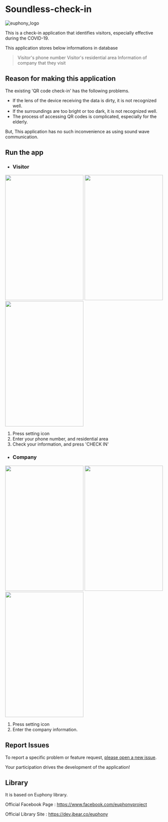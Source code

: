 # Soundless-check-in

![euphony_logo](https://user-images.githubusercontent.com/8490058/129358383-14b6f34d-9264-4c49-9538-3ef2e62a6490.png)

This is a check-in application that identifies visitors, especially effective during the COVID-19.

This application stores below informations in database
> Visitor's phone number
> Visitor's residential area
> Information of company that they visit

## Reason for making this application

The existing 'QR code check-in'  has the following problems.

* If the lens of the device receiving the data is dirty, it is not recognized well.
* If the surroundings are too bright or too dark, it is not recognized well.
* The process of accessing QR codes is complicated, especially for the elderly.

But, This application has no such inconvenience as using sound wave communication.

## Run the app
* ### Visitor
 
<img src="https://user-images.githubusercontent.com/88221233/131171579-b1764fac-3113-4c3c-a3d8-a3a05293747a.png"  width="250" height="400"/>  <img src="https://user-images.githubusercontent.com/88221233/131210946-1699ae82-1fb9-4316-84fe-d4eefb7f07c5.png"  width="250" height="400"/> <img src="https://user-images.githubusercontent.com/88221233/131171850-6826b0ca-af2d-4819-98c3-97268812404d.png"  width="250" height="400"/>
1. Press setting icon
2. Enter your phone number, and residential area
3. Check your information, and press 'CHECK IN'

* ### Company

<img src="https://user-images.githubusercontent.com/88221233/131173092-734265c0-2cfa-41a6-91c5-c2dcc38f916d.png"  width="250" height="400"/>  <img src="https://user-images.githubusercontent.com/88221233/131173182-922e3e0d-bfe4-45fb-a444-eea690742993.png"  width="250" height="400"/> <img src="https://user-images.githubusercontent.com/88221233/131173224-6939d699-1c70-4516-87b6-0bb442cb5f5e.png"  width="250" height="400"/>
1. Press setting icon
2. Enter the company information.

## Report Issues

To report a specific problem or feature request, [please open a new issue](https://github.com/euphony-io/soundless-check-in/issues/new/choose). 

Your participation drives the development of the application!

## Library

It is based on Euphony library. 

Official Facebook Page : https://www.facebook.com/euphonyproject

Official Library Site : https://dev.jbear.co/euphony


